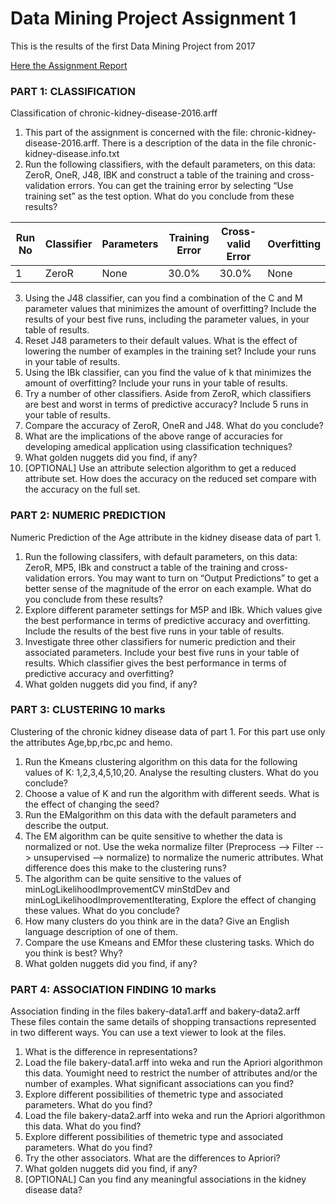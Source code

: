 # Data Mining Project Assignment 1
This is the results of the first Data Mining Project from 2017

[Here the Assignment Report](https://github.com/patrickjacob/Data_Mining_Project_Assignment_1/blob/master/Data_Mining_Assignment1.pdf)

### PART 1: CLASSIFICATION 
Classification of chronic-kidney-disease-2016.arff
1. This part of the assignment is concerned with the file:
chronic-kidney-disease-2016.arff.
There is a description of the data in the file
chronic-kidney-disease.info.txt
2. Run the following classifiers, with the default parameters, on this data: ZeroR, OneR, J48, IBK and construct a table of the training and cross-validation errors. You can get the training error by selecting “Use training set” as the test option.
What do you conclude from these results?

|Run No |Classifier|Parameters |Training Error| Cross-valid Error| Overfitting|
|-------|----------|-----------|--------------|------------------|------------|
| 1     | ZeroR    | None      |30.0%         |30.0%             |None        |

3. Using the J48 classifier, can you find a combination of the C and M parameter values that minimizes the amount of overfitting? Include the results of your best five runs, including the parameter values, in your table of results.
4. Reset J48 parameters to their default values. What is the effect of lowering the number of examples in the training set? Include your runs in your table of results.
5. Using the IBk classifier, can you find the value of k that minimizes the amount of overfitting? Include your runs in your table of results.
6. Try a number of other classifiers. Aside from ZeroR, which classifiers are best and worst in terms of predictive accuracy? Include 5 runs in your table of results.
7. Compare the accuracy of ZeroR, OneR and J48. What do you conclude?
8. What are the implications of the above range of accuracies for developing amedical application using classification techniques?
9. What golden nuggets did you find, if any?
10. [OPTIONAL] Use an attribute selection algorithm to get a reduced attribute set. How does the accuracy on the reduced set compare with the accuracy on the full set.

### PART 2: NUMERIC PREDICTION
Numeric Prediction of the Age attribute in the kidney disease data of part 1.
1. Run the following classifers, with default parameters, on this data: ZeroR, MP5, IBk and construct a table of the training and cross-validation errors. You may want to turn on “Output Predictions” to get a better sense of the magnitude of the error on each example. What do you conclude from these results?
2. Explore different parameter settings for M5P and IBk. Which values give the best performance in terms of predictive accuracy and overfitting. Include the results of the best five runs in your table of results.
3. Investigate three other classifiers for numeric prediction and their associated parameters. Include your best five runs in your table of results. Which classifier gives the best performance in terms of predictive accuracy and overfitting?
4. What golden nuggets did you find, if any?

### PART 3: CLUSTERING 10 marks
Clustering of the chronic kidney disease data of part 1. For this part use only the attributes Age,bp,rbc,pc and hemo.
1. Run the Kmeans clustering algorithm on this data for the following values of K: 1,2,3,4,5,10,20. Analyse the resulting clusters. What do you conclude?
2. Choose a value of K and run the algorithm with different seeds. What is the effect of changing the seed?
3. Run the EMalgorithm on this data with the default parameters and describe the output.
4. The EM algorithm can be quite sensitive to whether the data is normalized or not. Use the weka normalize filter
(Preprocess --> Filter --> unsupervised --> normalize) to normalize the numeric attributes. What difference does this make to the clustering runs?
5. The algorithm can be quite sensitive to the values of minLogLikelihoodImprovementCV minStdDev and minLogLikelihoodImprovementIterating, Explore the effect of changing these values. What do you conclude?
6. How many clusters do you think are in the data? Give an English language description of one of them.
7. Compare the use Kmeans and EMfor these clustering tasks. Which do you think is best? Why?
8. What golden nuggets did you find, if any?

### PART 4: ASSOCIATION FINDING 10 marks
Association finding in the files bakery-data1.arff and bakery-data2.arff 
These files contain the same details of shopping transactions represented in two different ways. You can use a text viewer to look at the files.
1. What is the difference in representations?
2. Load the file bakery-data1.arff into weka and run the Apriori algorithmon this data. Youmight need to restrict the number of attributes and/or the number of examples. What significant associations can you find?
3. Explore different possibilities of themetric type and associated parameters. What do you find?
4. Load the file bakery-data2.arff into weka and run the Apriori algorithmon this data. What do you find?
5. Explore different possibilities of themetric type and associated parameters. What do you find?
6. Try the other associators. What are the differences to Apriori?
7. What golden nuggets did you find, if any?
8. [OPTIONAL] Can you find any meaningful associations in the kidney disease data?
